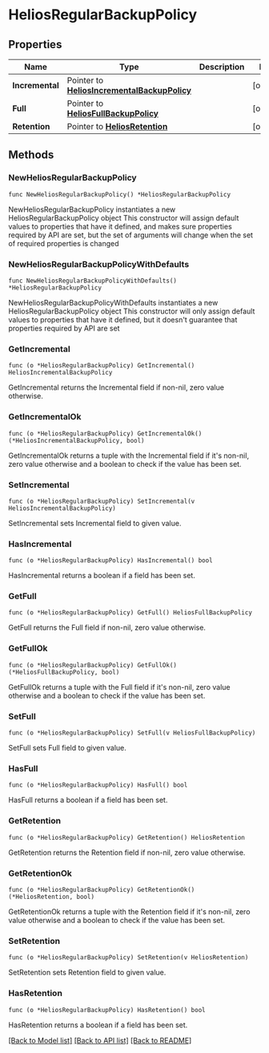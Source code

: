 # HeliosRegularBackupPolicy

## Properties

Name | Type | Description | Notes
------------ | ------------- | ------------- | -------------
**Incremental** | Pointer to [**HeliosIncrementalBackupPolicy**](HeliosIncrementalBackupPolicy.md) |  | [optional] 
**Full** | Pointer to [**HeliosFullBackupPolicy**](HeliosFullBackupPolicy.md) |  | [optional] 
**Retention** | Pointer to [**HeliosRetention**](HeliosRetention.md) |  | [optional] 

## Methods

### NewHeliosRegularBackupPolicy

`func NewHeliosRegularBackupPolicy() *HeliosRegularBackupPolicy`

NewHeliosRegularBackupPolicy instantiates a new HeliosRegularBackupPolicy object
This constructor will assign default values to properties that have it defined,
and makes sure properties required by API are set, but the set of arguments
will change when the set of required properties is changed

### NewHeliosRegularBackupPolicyWithDefaults

`func NewHeliosRegularBackupPolicyWithDefaults() *HeliosRegularBackupPolicy`

NewHeliosRegularBackupPolicyWithDefaults instantiates a new HeliosRegularBackupPolicy object
This constructor will only assign default values to properties that have it defined,
but it doesn't guarantee that properties required by API are set

### GetIncremental

`func (o *HeliosRegularBackupPolicy) GetIncremental() HeliosIncrementalBackupPolicy`

GetIncremental returns the Incremental field if non-nil, zero value otherwise.

### GetIncrementalOk

`func (o *HeliosRegularBackupPolicy) GetIncrementalOk() (*HeliosIncrementalBackupPolicy, bool)`

GetIncrementalOk returns a tuple with the Incremental field if it's non-nil, zero value otherwise
and a boolean to check if the value has been set.

### SetIncremental

`func (o *HeliosRegularBackupPolicy) SetIncremental(v HeliosIncrementalBackupPolicy)`

SetIncremental sets Incremental field to given value.

### HasIncremental

`func (o *HeliosRegularBackupPolicy) HasIncremental() bool`

HasIncremental returns a boolean if a field has been set.

### GetFull

`func (o *HeliosRegularBackupPolicy) GetFull() HeliosFullBackupPolicy`

GetFull returns the Full field if non-nil, zero value otherwise.

### GetFullOk

`func (o *HeliosRegularBackupPolicy) GetFullOk() (*HeliosFullBackupPolicy, bool)`

GetFullOk returns a tuple with the Full field if it's non-nil, zero value otherwise
and a boolean to check if the value has been set.

### SetFull

`func (o *HeliosRegularBackupPolicy) SetFull(v HeliosFullBackupPolicy)`

SetFull sets Full field to given value.

### HasFull

`func (o *HeliosRegularBackupPolicy) HasFull() bool`

HasFull returns a boolean if a field has been set.

### GetRetention

`func (o *HeliosRegularBackupPolicy) GetRetention() HeliosRetention`

GetRetention returns the Retention field if non-nil, zero value otherwise.

### GetRetentionOk

`func (o *HeliosRegularBackupPolicy) GetRetentionOk() (*HeliosRetention, bool)`

GetRetentionOk returns a tuple with the Retention field if it's non-nil, zero value otherwise
and a boolean to check if the value has been set.

### SetRetention

`func (o *HeliosRegularBackupPolicy) SetRetention(v HeliosRetention)`

SetRetention sets Retention field to given value.

### HasRetention

`func (o *HeliosRegularBackupPolicy) HasRetention() bool`

HasRetention returns a boolean if a field has been set.


[[Back to Model list]](../README.md#documentation-for-models) [[Back to API list]](../README.md#documentation-for-api-endpoints) [[Back to README]](../README.md)


